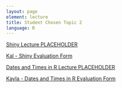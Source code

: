 ```yaml
---
layout: page
element: lecture
title: Student Chosen Topic 2
language: R
---
```


[Shiny Lecture PLACEHOLDER]()

[Kal - Shiny Evaluation Form](https://goo.gl/forms/SyjK0SFEcVyuqgXK2)

[Dates and Times in R Lecture PLACEHOLDER]()

[Kayla - Dates and Times in R Evaluation Form](https://goo.gl/forms/Cy6zzHwfBrwqfMRp1)
